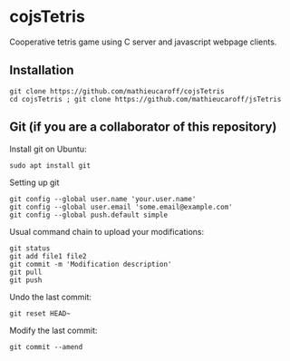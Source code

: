 # cojsTetris
Cooperative tetris game using C server and javascript webpage clients.

## Installation
    git clone https://github.com/mathieucaroff/cojsTetris
    cd cojsTetris ; git clone https://github.com/mathieucaroff/jsTetris
    
## Git (if you are a collaborator of this repository)
Install git on Ubuntu:

    sudo apt install git

Setting up git

    git config --global user.name 'your.user.name'
    git config --global user.email 'some.email@example.com'
    git config --global push.default simple

Usual command chain to upload your modifications:

    git status
    git add file1 file2
    git commit -m 'Modification description'
    git pull
    git push

Undo the last commit:

    git reset HEAD~

Modify the last commit:

    git commit --amend


